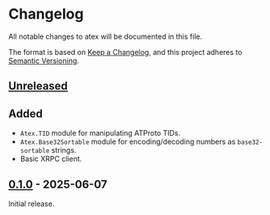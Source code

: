 # Changelog

All notable changes to atex will be documented in this file.

The format is based on [Keep a Changelog](https://keepachangelog.com/en/1.0.0/),
and this project adheres to
[Semantic Versioning](https://semver.org/spec/v2.0.0.html).

## [Unreleased]

## Added

- `Atex.TID` module for manipulating ATProto TIDs.
- `Atex.Base32Sortable` module for encoding/decoding numbers as
  `base32-sortable` strings.
- Basic XRPC client.

## [0.1.0] - 2025-06-07

Initial release.

[unreleased]: https://github.com/cometsh/atex/compare/v0.1.0...HEAD
[0.1.0]: https://github.com/cometsh/atex/releases/tag/v0.1.0
